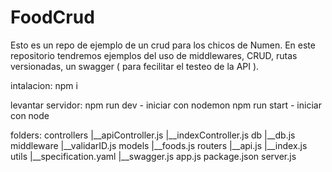 # FoodCrud
Esto es un repo de ejemplo de un crud para los chicos de Numen.
En este repositorio tendremos ejemplos del uso de middlewares, CRUD, rutas versionadas, un swagger ( para fecilitar el testeo de la API ).

intalacion: 
    npm i

levantar servidor: 
    npm run dev - iniciar con nodemon
    npm run start - iniciar con node

folders:
    controllers
        |__apiController.js
        |__indexController.js
    db
        |__db.js
    middleware
        |__validarID.js
    models
        |__foods.js
    routers
        |__api.js
        |__index.js
    utils
        |__specification.yaml
        |__swagger.js
    app.js
    package.json
    server.js
    